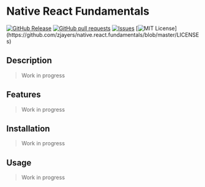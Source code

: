 # Native React Fundamentals
[![GitHub Release](https://img.shields.io/github/release/zjayers/native.react.fundamentals.svg?style=flat)]()
[![GitHub pull requests](https://img.shields.io/github/issues-pr/zjayers/native.react.fundamentals.svg?style=flat)]()
[![Issues](https://img.shields.io/github/issues-raw/zjayers/native.react.fundamentals.svg?maxAge=25000)](https://github.com/zjayers/native.react.fundamentals/issues)
[![MIT License](https://img.shields.io/apm/l/atomic-ui.svg?)](https://github.com/zjayers/native.react.fundamentals/blob/master/LICENSEs)

## Description

> Work in progress

## Features

> Work in progress

## Installation

> Work in progress

## Usage

> Work in progress